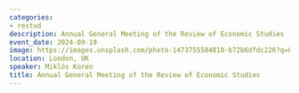 ```yaml
---
categories:
- restud
description: Annual General Meeting of the Review of Economic Studies
event_date: 2024-09-19
image: https://images.unsplash.com/photo-1473755504818-b72b6dfdc226?q=80&w=1080&auto=format&fit=crop&ixlib=rb-4.0.3&ixid=M3wxMjA3fDB8MHxwaG90by1wYWdlfHx8fGVufDB8fHx8fA%3D%3D
location: London, UK
speaker: Miklós Koren
title: Annual General Meeting of the Review of Economic Studies
---
```

